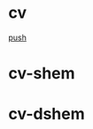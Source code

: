 # cv
<a href="https://htmlpreview.github.io/?https://github.com/D-shem/cv/blob/b344c14ff222f06a73a837c990b2d0fc9383aeb7/index.html">push</a>
# cv-shem
# cv-dshem
